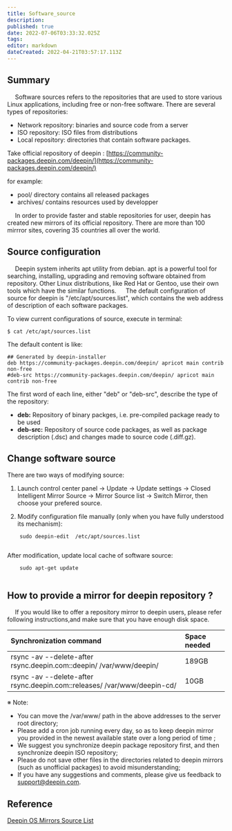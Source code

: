 ```yaml
---
title: Software_source
description: 
published: true
date: 2022-07-06T03:33:32.025Z
tags: 
editor: markdown
dateCreated: 2022-04-21T03:57:17.113Z
---
```


## Summary

&emsp; Software sources refers to the repositories that are used to store various Linux applications, including free or non-free software. There are several types of repositories:

- Network repository: binaries and source code from a server
- ISO repository: ISO files from distributions
- Local repository: directories that contain software packages.

Take official repository of deepin : [https://community-packages.deepin.com/deepin/](https://community-packages.deepin.com/deepin/) 

for example:

- pool/    directory contains all released packages
- archives/    contains resources used by developper

&emsp; In order to provide faster and stable repositories for user, deepin has created new mirrors of its official repository. There are more than 100 mirrror sites, covering 35 countries all over the world.

## Source configuration

&emsp; Deepin system inherits apt utility from debian. apt is a powerful tool for searching, installing, upgrading and removing software obtained from repository. Other Linux distributions, like Red Hat or Gentoo, use their own tools which have the similar functions.
&emsp; The default configuration of source for deepin is "/etc/apt/sources.list", which contains the web address of description of each software packages.

To view current configurations of source, execute in terminal:

```
$ cat /etc/apt/sources.list
```   

The default content is like:

```
## Generated by deepin-installer
deb https://community-packages.deepin.com/deepin/ apricot main contrib non-free
#deb-src https://community-packages.deepin.com/deepin/ apricot main contrib non-free
```   

The first word of each line, either "deb" or "deb-src", describe the type of the repository:

- **deb:** Repository of binary packges, i.e. pre-compiled package ready to be used
- **deb-src:** Repository of source code packages, as well as package description (.dsc) and changes made to source code (.diff.gz).

## Change software source

There are two ways of modifying source:

1. Launch control center panel -> Update -> Update settings -> Closed Intelligent Mirror Source -> Mirror Source list -> Switch Mirror, then choose your prefered source.

2. Modify configuration file manually (only when you have fully understood its mechanism):
```
    sudo deepin-edit  /etc/apt/sources.list
    
```

After modification, update local cache of software source:

```
    sudo apt-get update
    
```

## How to provide a mirror for deepin repository ?

&emsp; If you would like to offer a repository mirror to deepin users, please refer following instructions,and make sure that you have enough disk space.

| Synchronization command	| Space needed |
| :--- | :--- |
| rsync -av --delete-after rsync.deepin.com::deepin/ /var/www/deepin/ | 189GB |
| rsync -av --delete-after rsync.deepin.com::releases/ /var/www/deepin-cd/ | 10GB |

※ Note:

- You can move the /var/www/ path in the above addresses to the server root directory;
- Please add a cron job running every day, so as to keep deepin mirror you provided in the newest available state over a long period of time ;
- We suggest you synchronize deepin package repository first, and then synchronize deepin ISO repository;
- Please do not save other files in the directories related to deepin mirrors (such as unofficial packages) to avoid misunderstanding;
- If you have any suggestions and comments, please give us feedback to support@deepin.com.

## Reference

[Deepin OS Mirrors Source List ](https://www.deepin.org/en/mirrors/packages/)
